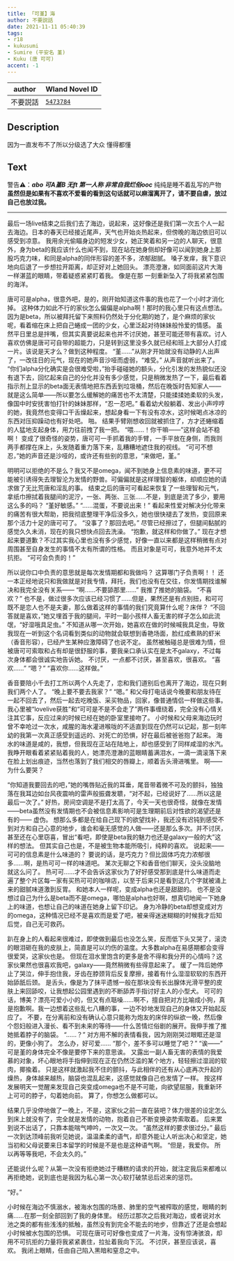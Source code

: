 ```yaml
---
title: 「可堇】海
author: 不要説話
date: 2021-11-11 05:40:39
tags:
- r18
- kukusumi
- Sumire (平安名 堇)
- Kuku (唐 可可)
accent: -1
---
```


| author | Wland Novel ID |
| ------ | -------------- |
| 不要説話 | [`5473784`](https://niyaodeziyou.fun/wid5473784) |

## Description

因为一直发布不了所以分级选了大众 懂得都懂

## Text

警告⚠️：***abo 可A堇B 无ft 第一人称 非常自我烂俗ooc*** 纯纯是睡不着乱写的产物
**虽然但是如果有不喜欢不爱看的看到这句话就可以麻溜离开了，请不要自虐，放过自己也放过我。**

<!-- more -->

***

最后一场live结束之后我们去了海边，说起来，这好像还是我们第一次五个人一起去海边。日本的春天已经接近尾声，天气也开始炎热起来，但傍晚的海边依旧可以感受到凉意。
我用余光偷瞄身边的短发少女，她正笑着和另一边的人聊天，很意外，身为beta的我应该什么也闻不到，现在站在她身侧却好像可以闻到她身上那股巧克力味，和同是alpha的同伴形容的差不多，浓郁甜腻。
嗓子发痒，我下意识地向后退了一步想拉开距离，却正好对上她回头。
漂亮澄澈，如同面前这片大海一样湛蓝的眼睛，带着疑惑紧紧盯着我。
像是在那 一刻重新坠入了将我紧紧包围的海洋。

唐可可是alpha，很意外吧，是的，刚开始知道这件事的我也花了一个小时才消化掉。
这种体力如此不行的家伙怎么偏偏是alpha啊！那时的我心里只有这点想法。
因为是beta，所以被拜托留下来照料仍然处于分化期的她了，是个麻烦的家伙呢，看着缩在床上把自己蜷成一团的少女，心里泛起对待妹妹般怜爱的情感。
虽然平日里总是拌嘴，但其实真要说起来也并不讨厌她，甚至可能还带有喜欢。讨人喜欢仿佛是唐可可自带的超能力，只是转到这里没多久就已经和班上大部分人打成一片。该说是天才么？做到这种程度。
“堇……”从刚才开始就没有动静的人出声了，一改往日的元气，现在的她声音沙哑而虚弱，“难受。”
从声音就听出来了。
“你们alpha分化确实是会很难受啦，”抬手碰碰她的额头，分化引发的发热貌似还没有退下去，回忆起来自己的分化并没有多少感觉，只是稍微发热了一下，最后看着指示剂上显示的beta面无表情地把东西丢到垃圾桶，然后在晚饭时告知家人——就是这么简单——所以要怎么缓解她的痛苦也不太清楚，只能揉揉她柔软的头发，像国中时安抚害怕打针的妹妹那样，“忍一忍吧。”
看着幼犬般躺着、发出小声哼哼的她，我竟然也变得口干舌燥起来，想起身看一下有没有凉水，这时候喝点冰凉的东西对压抑躁动也有好处吧。
啪。
结果手臂刚想收回就被抓住了，方才还蜷缩着的人猛地支起身体，用力往前拽了我一把。
“喂……！你干嘛——”这样会站不稳啊！
变成了很奇怪的姿势，唐可可一手抓着我的手臂，一手平放在身侧，而我则两手都撑在床上，头发随着重力落下来，乱糟糟地遮住我的视线。
“可可不想忍，”她的声音还是沙哑的，或许还有些别的意思，“来做吧，堇。”

明明可以拒绝的不是么？我又不是omega，闻不到她身上信息素的味道，更不可能被引诱得失去理智沦为发情的野兽。可偏偏就是这样理智的躯体，却顺应她的请求做了无比荒唐和淫乱的事。
结束之后的唐可可看起来恢复了一些理智和元气，拿纸巾擦拭着我腿间的泥泞，一张、两张、三张……不是，到底是流了多少，要用这么多的吗？
“堇好敏感。”
“……混蛋，不要说出来！”
看起来性爱对解决分化带来的痛苦有很大帮助，把我彻底整理干净后没多久，她也很快褪去了发热，变回原来那个活力十足的唐可可了。
“没事了？那回去吧。”
尽管已经擦过了，但腿间黏腻的感觉久久未消，现在的我只想快点回去洗澡。
“抱歉，就这样和你做了。”
现在才想起来要道歉？不过其实我心里也没有多少感觉，好像一直以来都是这样稍微有点对周围甚至自身发生的事情不太有所谓的性格。
而且对象是可可，我意外地并不太抗拒。
“可可会负责的！”

所以说你口中负责的意思就是每次发情期都和我做吗？
这算哪门子负责啊！！
还一本正经地说只和我做就是对我专情，拜托，我们也没有在交往，你发情期找谁解决和我完全没有关系——
“啊……不要舔那里……”
我推了推她的脑袋。
“不喜欢？”
也不是，做过很多次应该已经习惯了……但是，果然还是有点别扭，和可可既不是恋人也不是夫妻，那么做着这样的事情的我们究竟算什么呢？床伴？
“不回答就是喜欢，”她又埋首于我的腿间，平时一副小孩样人畜无害的样子怎么如此流氓，“好湿哦具足虫。”
不知道从哪一次开始，她喜欢在做的时候喊我具足虫，导致我现在一听到这个名词看到类似的动物就会联想到香艳场面，脸红成煮熟的虾米（香音形容），已经产生某种应激障碍了也说不定。
虽然被触碰总是很难为情，但被唐可可索取和占有却是很舒服的事，要我亲口承认实在是太不galaxy，不过每次身体都会很诚实地告诉她。
不讨厌，一点都不讨厌，甚至喜欢，很喜欢。
“喜欢……”
“嗯？”
“喜欢你……这样做。”

香音要陪小千去打工所以两个人先走了，恋和我们道别后也离开了海边，现在只剩我们两个人了。
“晚上要不要去我家？”
“嗯。”
和父母打电话说今晚要和朋友待在一起不回去了，然后一起去吃晚饭、采买物品，回家，像普通情侣一样做这些事。我心里被“lovelive获胜”和“可可是不是不会走了”两件事缠绕着，完全没有心情关注其它事，反应过来的时候已经在她的卧室里接吻了。
小时候和父母来海边玩时曾不幸呛过一次水，咸腥的海水灌进喉咙的不适直到现在仍然可以记起，那一刻年幼的我第一次真正感受到遥远的、对死亡的恐惧，好在最后被爸爸抱了起来。
海水的味道是咸的，我想，但我现在正站在陆地上，却也感受到了同样咸湿的水汽。
我睁开眼看着紧紧贴着我的人，她漂亮澄澈的蓝眼睛蓄满泪水，一滴一滴滚落下来在脸上划出痕迹，当然也落到了我们相交的唇瓣上，顺着舌头滑进嘴里。
啊——
为什么要哭？

“你知道我要回去的吧，”她的嘴唇贴近我的耳垂，尾音带着微不可及的颤抖，独独落在我耳边如台风夜震响的雷声般振聋发聩，“对不起，已经说好了……所以这是最后一次了。”
好热，房间空调是不是打太高了，今天一天也很奇怪，就像在发情——beta虽然没有发情期也不会被信息素影响可是生理期前后对性欲的渴望还是有的——
虚伪。
想那么多都是在给自己现下的欲望找补，我还没有迟钝到感受不到对方和自己心意的地步，谁会和毫无感觉的人做——还是那么多次。并不讨厌，甚至还在心里窃喜，冒出“看吧，即使是beta我的魅力也还是galaxy一般的大”这样的想法。
但其实自己也是，不是被生物本能所吸引，纯粹的喜欢。
说起来——
可可的信息素是什么味道的？
要说的话，是巧克力？但比固体巧克力浓郁很多……啊，是热可可一样的味道吧。
某次无聊之下和香音他们聊天，没头没脑地就这么问了。
热可可……才不会告诉这家伙为了好好感受那到底是什么味道而走遍了整个片区每一家有买热可可的咖啡店，以至于后来只是看到这几个字就被涌上来的甜腻味道激到反胃。
和她本人一样呢，变成alpha也还是甜甜的。
也不是没想过自己为什么是beta而不是omega，哪怕是alpha也好啊，想真切地闻一下她身上的味道，也想让自己的味道在她身上留下印记。
身为冷静的beta却想变成对方的omega，这种情况已经不是喜欢而是爱了吧，被亲得迷迷糊糊的时候我才后知后觉，自己无可救药。

趴在身上的人看起来很难过，即使做到最后也没怎么笑，反而低下头又哭了，滚烫的眼泪砸在我的皮肤上，简直是可以灼伤的温度。大多数alpha在易感期都会变得很爱哭，这家伙也是。
但现在泪水里饱含的更多是舍不得和我分开的心情吗？这家伙果然也很喜欢我吧，galaxy——竟然稍微有些得意起来了。
缓了一阵后她停止了哭泣，伸手抱住我，牙齿在脖颈背后反复摩擦，接着有什么湿湿软软的东西开始舔舐后颈。
是舌头，像是为了抹平遗憾一般在那块没有长出腺体光滑平整的皮肤上来回舔咬，让我想起公园里遇到的不断舔弄手指讨好主人的小型犬。
可可的话，博美？漂亮可爱小小的，但又有点聒噪……啊不，擅自把对方比喻成小狗，真是抱歉啊。我一边想着这些乱七八糟的事，一边不妙地发现自己的身体又开始起反应了。
不要，在分离前和没有确认心意只能称为炮友的床伴的纵欲一晚，然后像个怨妇般进入漫长、看不到未来的等待——什么苦情烂俗剧的展开。我伸手推了推她抵着脖子的脑袋。
“……？”
对方用不解的表情看我，因为刚刚哭过眼眶还是湿的，更像小狗了。
怎么办，好可爱……
“那个，差不多可以睡觉了吧？”
“诶——”
可是堇的身体完全不像是要停下来的意思诶。
又露出一副人畜无害的表情的我爱慕的对象，坏心眼地将手指伸到现在正在仍然泛滥的某个地方，轻轻擦过湿润的软肉，揶揄着。
只是这样就激起我不住的颤抖，与此相伴的还有从心底再次升起的燥热，身体越来越热，脑袋也混乱起来，这感觉就像自己也发情了一样。
按这样发展明天一觉醒来发现自己突变成omega也不是不可能，向欲望屈服，我重新环上可可的脖子，勾着她向前。
算了，你想怎么做都可以。

结果几乎没停地做了一晚上，不是，这家伙之前一直在装吧？体力很差的设定怎么到床上就没有了，完全就是发情的动物，抱着自己不断变换姿势索取着。
后来累到说不出话了，只靠本能喘气呻吟，一次又一次。
“虽然这样的要求很过分。”
最后一次到达顶峰前我听见她说，温温柔柔的语气，却意外能让人听出决心和坚定，她当初和父母说要来日本留学的时候是不是也是这种语气啊。
“但是，我爱你。
所以再等等我吧，不会太久的。”

还能说什么呢？从第一次没有拒绝她过于糟糕的请求的开始，就注定我后来都难以再拒绝她，说到底也是我因为私心第一次心软打破禁忌后迟来的惩罚。

“好。”

小时候在海边不慎溺水，被海水包围的场景、肺里的空气被榨取的感觉，眼睛的刺痛……在那一刻全部回到了我的身体里。
经历过那次之后我对海边，或者说对水池之类的都有些浅浅的抵触，虽然没有到完全不能去的地步，但靠近了还是会想起小时候被水包围的恐惧。
可现在唐可可好像也变成了一片海，没有惊涛骇浪，却用不可抗拒的力量将我紧紧裹住，拉扯着我向下沉。
不讨厌，甚至应该说，喜欢。
我闭上眼睛，任由自己陷入黑暗和窒息之中。
